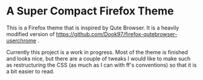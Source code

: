 # A Super Compact Firefox Theme

This is a Firefox theme that is inspired by Qute Browser. It is a heavily modified version of https://github.com/Dook97/firefox-qutebrowser-userchrome .

Currently this project is a work in progress. Most of the theme is finished and looks nice, but there are a couple of tweaks I would like to make such as restructuring the CSS (as much as I can with ff's conventions) so that it is a bit easier to read. 